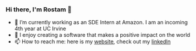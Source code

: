 ### Hi there, I'm Rostam 👋

- 🔭 I’m currently working as an SDE Intern at Amazon. I am an incoming 4th year at UC Irvine
- 🌱 I enjoy creating a software that makes a positive impact on the world
- 📫 How to reach me: here is my [website](https://rostamvakhshoori.com), check out my [linkedln](https://www.linkedin.com/in/rostamvakhshoori/![image](https://user-images.githubusercontent.com/52270944/128467789-b9acf87c-fe23-442d-b598-07498a0aa162.png)
)

<!--
**Vakhshoori101/Vakhshoori101** is a ✨ _special_ ✨ repository because its `README.md` (this file) appears on your GitHub profile.

Here are some ideas to get you started:

- 🔭 I’m currently working on ...
- 🌱 I’m currently learning ...
- 👯 I’m looking to collaborate on ...
- 🤔 I’m looking for help with ...
- 💬 Ask me about ...
- 📫 How to reach me: ...
- 😄 Pronouns: ...
- ⚡ Fun fact: ...
-->
